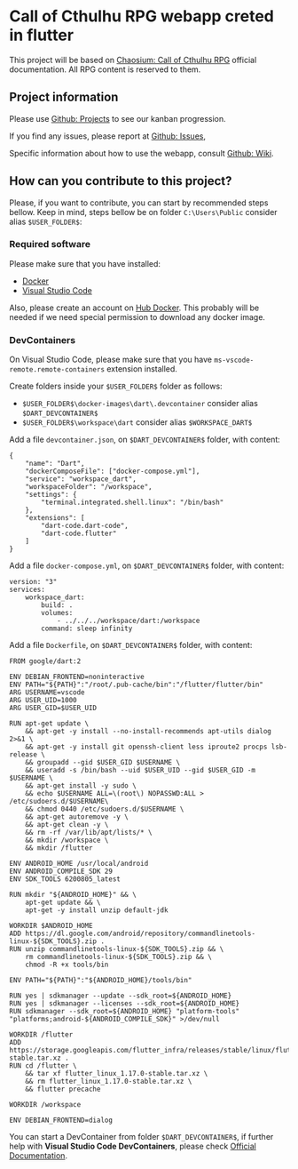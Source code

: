 # Call of Cthulhu RPG webapp creted in flutter

This project will be based on [Chaosium: Call of Cthulhu RPG](https://www.chaosium.com/call-of-cthulhu-rpg/) official documentation. All RPG content is reserved to them.

## Project information

Please use [Github: Projects](https://github.com/jsperafico/call_cthulhu/projects) to see our kanban progression.

If you find any issues, please report at [Github: Issues](https://github.com/jsperafico/call_cthulhu/issues),

Specific information about how to use the webapp, consult [Github: Wiki](https://github.com/jsperafico/call_cthulhu/wiki).

## How can you contribute to this project?

Please, if you want to contribute, you can start by recommended steps bellow.
Keep in mind, steps bellow be on folder `C:\Users\Public` consider alias `$USER_FOLDER$`: 


### Required software

Please make sure that you have installed:
- [Docker](https://www.docker.com/products/docker-desktop)
- [Visual Studio Code](https://code.visualstudio.com/)

Also, please create an account on [Hub Docker](https://hub.docker.com/).
This probably will be needed if we need special permission to download any docker image.

### DevContainers

On Visual Studio Code, please make sure that you have `ms-vscode-remote.remote-containers` extension installed.

Create folders inside your `$USER_FOLDER$` folder as follows:
- `$USER_FOLDER$\docker-images\dart\.devcontainer` consider alias `$DART_DEVCONTAINER$`
- `$USER_FOLDER$\workspace\dart` consider alias `$WORKSPACE_DART$`

Add a file `devcontainer.json`, on `$DART_DEVCONTAINER$` folder, with content:

```
{
	"name": "Dart",
	"dockerComposeFile": ["docker-compose.yml"],
	"service": "workspace_dart",
	"workspaceFolder": "/workspace",
	"settings": { 
		"terminal.integrated.shell.linux": "/bin/bash"
	},
	"extensions": [
		"dart-code.dart-code",
		"dart-code.flutter"
	]
}
```

Add a file `docker-compose.yml`, on `$DART_DEVCONTAINER$` folder, with content:

```
version: "3"
services:
    workspace_dart:
        build: .
        volumes:
            - ../../../workspace/dart:/workspace
        command: sleep infinity
```

Add a file `Dockerfile`, on `$DART_DEVCONTAINER$` folder, with content:

```
FROM google/dart:2

ENV DEBIAN_FRONTEND=noninteractive
ENV PATH="${PATH}":"/root/.pub-cache/bin":"/flutter/flutter/bin"
ARG USERNAME=vscode
ARG USER_UID=1000
ARG USER_GID=$USER_UID

RUN apt-get update \
    && apt-get -y install --no-install-recommends apt-utils dialog 2>&1 \
    && apt-get -y install git openssh-client less iproute2 procps lsb-release \
    && groupadd --gid $USER_GID $USERNAME \
    && useradd -s /bin/bash --uid $USER_UID --gid $USER_GID -m $USERNAME \
    && apt-get install -y sudo \
    && echo $USERNAME ALL=\(root\) NOPASSWD:ALL > /etc/sudoers.d/$USERNAME\
    && chmod 0440 /etc/sudoers.d/$USERNAME \
    && apt-get autoremove -y \
    && apt-get clean -y \
    && rm -rf /var/lib/apt/lists/* \
    && mkdir /workspace \
    && mkdir /flutter

ENV ANDROID_HOME /usr/local/android
ENV ANDROID_COMPILE_SDK 29
ENV SDK_TOOLS 6200805_latest

RUN mkdir "${ANDROID_HOME}" && \
    apt-get update && \
    apt-get -y install unzip default-jdk

WORKDIR $ANDROID_HOME
ADD https://dl.google.com/android/repository/commandlinetools-linux-${SDK_TOOLS}.zip .
RUN unzip commandlinetools-linux-${SDK_TOOLS}.zip && \
    rm commandlinetools-linux-${SDK_TOOLS}.zip && \
    chmod -R +x tools/bin

ENV PATH="${PATH}":"${ANDROID_HOME}/tools/bin"

RUN yes | sdkmanager --update --sdk_root=${ANDROID_HOME}
RUN yes | sdkmanager --licenses --sdk_root=${ANDROID_HOME}
RUN sdkmanager --sdk_root=${ANDROID_HOME} "platform-tools" "platforms;android-${ANDROID_COMPILE_SDK}" >/dev/null

WORKDIR /flutter
ADD https://storage.googleapis.com/flutter_infra/releases/stable/linux/flutter_linux_1.17.0-stable.tar.xz .
RUN cd /flutter \
    && tar xf flutter_linux_1.17.0-stable.tar.xz \
    && rm flutter_linux_1.17.0-stable.tar.xz \
    && flutter precache

WORKDIR /workspace

ENV DEBIAN_FRONTEND=dialog
```

You can start a DevContainer from folder `$DART_DEVCONTAINER$`, if further help with **Visual Studio Code DevContainers**, please check [Official Documentation](https://code.visualstudio.com/docs/remote/containers).